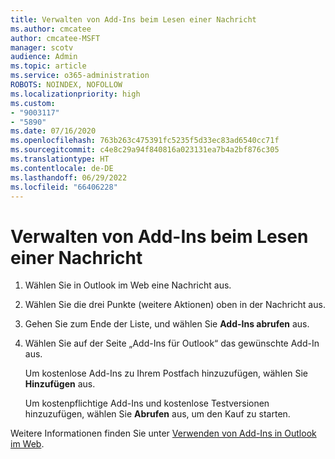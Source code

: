 ```yaml
---
title: Verwalten von Add-Ins beim Lesen einer Nachricht
ms.author: cmcatee
author: cmcatee-MSFT
manager: scotv
audience: Admin
ms.topic: article
ms.service: o365-administration
ROBOTS: NOINDEX, NOFOLLOW
ms.localizationpriority: high
ms.custom:
- "9003117"
- "5890"
ms.date: 07/16/2020
ms.openlocfilehash: 763b263c475391fc5235f5d33ec83ad6540cc71f
ms.sourcegitcommit: c4e8c29a94f840816a023131ea7b4a2bf876c305
ms.translationtype: HT
ms.contentlocale: de-DE
ms.lasthandoff: 06/29/2022
ms.locfileid: "66406228"
---
```

# <a name="how-to-manage-add-ins-while-reading-a-message"></a>Verwalten von Add-Ins beim Lesen einer Nachricht

1. Wählen Sie in Outlook im Web eine Nachricht aus.
    
2. Wählen Sie die drei Punkte (weitere Aktionen) oben in der Nachricht aus.

3. Gehen Sie zum Ende der Liste, und wählen Sie **Add-Ins abrufen** aus.
    
4. Wählen Sie auf der Seite „Add-Ins für Outlook“ das gewünschte Add-In aus.
    
    Um kostenlose Add-Ins zu Ihrem Postfach hinzuzufügen, wählen Sie **Hinzufügen** aus.
    
    Um kostenpflichtige Add-Ins und kostenlose Testversionen hinzuzufügen, wählen Sie **Abrufen** aus, um den Kauf zu starten.
    
Weitere Informationen finden Sie unter [Verwenden von Add-Ins in Outlook im Web](https://support.microsoft.com/office/using-add-ins-in-outlook-on-the-web-8f2ce816-5df4-44a5-958c-f7f9d6dabdce).